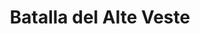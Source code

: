 ﻿---
title: "Batalla del Alte Veste"
permalink: periodes_443.html
layout: periode
dataInici: 1632-08-31
dataFi: 1632-07-09
sidebar: periodes
pares:
  - id: 438
    title: "Guerra de los Treinta Años"
    dataInici: "(1618)"
    dataFi: "(1648)"

fills:
jocsPrincipals:
jocsEscenaris:
jocsEpoca:
  - title: "Gustav Adolf the Great"
    bggId: 18746
    escenari: "Alte Veste"

jocsEpocaEscenaris:
---
